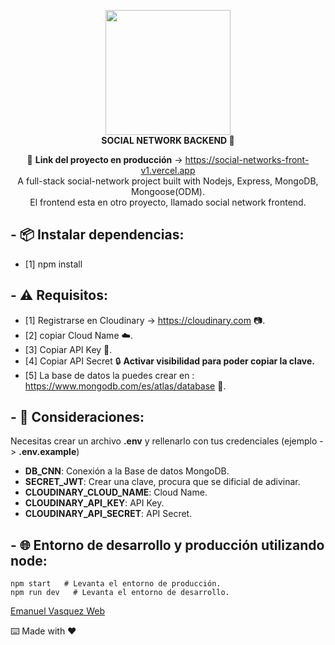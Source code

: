<div align="center">

<img width="200" src="https://res.cloudinary.com/emanuel-hardwell/image/upload/v1659587554/dise%C3%B1o/favicon_rce5fa.png" /><br />
<strong>SOCIAL NETWORK BACKEND 🚀</strong>

🔗 **Link del proyecto en producción** -> https://social-networks-front-v1.vercel.app<br />
A full-stack social-network project built with Nodejs, Express, MongoDB, Mongoose(ODM).<br />
El frontend esta en otro proyecto, llamado social network frontend.<br />

</div>

## - 📦 Instalar dependencias:

- [1] npm install

## - ⚠️ Requisitos:

- [1] Registrarse en Cloudinary -> https://cloudinary.com 📷.
- [2] copiar Cloud Name ☁️.
- [3] Copiar API Key 🔑.
- [4] Copiar API Secret 🔒 **Activar visibilidad para poder copiar la clave.**
- [5] La base de datos la puedes crear en : https://www.mongodb.com/es/atlas/database 💾.

## - 👀 Consideraciones:
Necesitas crear un archivo **.env** y rellenarlo con tus credenciales (ejemplo -> **.env.example**)

- **DB_CNN**: Conexión a la Base de datos MongoDB.
- **SECRET_JWT**: Crear una clave, procura que se dificial de adivinar.
- **CLOUDINARY_CLOUD_NAME**: Cloud Name.
- **CLOUDINARY_API_KEY**: API Key.
- **CLOUDINARY_API_SECRET**: API Secret.

## - 🌐 Entorno de desarrollo y producción utilizando node:

```
npm start   # Levanta el entorno de producción.
npm run dev   # Levanta el entorno de desarrollo.
```

[Emanuel Vasquez Web](https://emanuelhardwell.github.io)

⌨️ Made with ❤️
